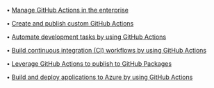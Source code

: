 •	[Manage GitHub Actions in the enterprise](https://learn.microsoft.com/en-us/training/modules/manage-github-actions-enterprise/)

•	[Create and publish custom GitHub Actions](https://learn.microsoft.com/en-us/training/modules/create-custom-github-actions/)

•	[Automate development tasks by using GitHub Actions](https://learn.microsoft.com/en-us/training/modules/github-actions-automate-tasks/)

•	[Build continuous integration (CI) workflows by using GitHub Actions](https://learn.microsoft.com/en-us/training/modules/github-actions-ci/)

•	[Leverage GitHub Actions to publish to GitHub Packages](https://learn.microsoft.com/en-us/training/modules/github-actions-cd/)

•	[Build and deploy applications to Azure by using GitHub Actions](https://learn.microsoft.com/en-us/training/modules/github-actions-cd/)
